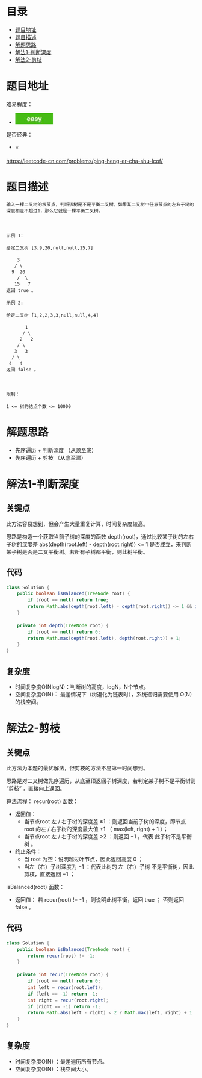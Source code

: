 # 目录
* [题目地址](#题目地址)
* [题目描述](#题目描述)
* [解题思路](#解题思路)
* [解法1-判断深度](#解法1-判断深度)
* [解法2-剪枝](#解法2-剪枝)




# 题目地址
难易程度：
- ![medium.jpg](../.images/easy.jpg)

是否经典：
- ⭐️

https://leetcode-cn.com/problems/ping-heng-er-cha-shu-lcof/

# 题目描述
```$xslt
输入一棵二叉树的根节点，判断该树是不是平衡二叉树。如果某二叉树中任意节点的左右子树的深度相差不超过1，那么它就是一棵平衡二叉树。

 

示例 1:

给定二叉树 [3,9,20,null,null,15,7]

    3
   / \
  9  20
    /  \
   15   7
返回 true 。

示例 2:

给定二叉树 [1,2,2,3,3,null,null,4,4]

       1
      / \
     2   2
    / \
   3   3
  / \
 4   4
返回 false 。

 

限制：

1 <= 树的结点个数 <= 10000
```


# 解题思路
- 先序遍历 + 判断深度 （从顶至底）
- 先序遍历 + 剪枝 （从底至顶）


# 解法1-判断深度
## 关键点
此方法容易想到，但会产生大量重复计算，时间复杂度较高。

思路是构造一个获取当前子树的深度的函数 depth(root)，通过比较某子树的左右子树的深度差 abs(depth(root.left) - depth(root.right)) <= 1 是否成立，来判断某子树是否是二叉平衡树。若所有子树都平衡，则此树平衡。

## 代码
```Java
class Solution {
    public boolean isBalanced(TreeNode root) {
        if (root == null) return true;
        return Math.abs(depth(root.left) - depth(root.right)) <= 1 && isBalanced(root.left) && isBalanced(root.right);
    }

    private int depth(TreeNode root) {
        if (root == null) return 0;
        return Math.max(depth(root.left), depth(root.right)) + 1;
    }
}
```


## 复杂度
- 时间复杂度O(NlogN)：判断树的高度，logN，N个节点。
- 空间复杂度O(N)： 最差情况下（树退化为链表时），系统递归需要使用 O(N) 的栈空间。


# 解法2-剪枝
## 关键点
此方法为本题的最优解法，但剪枝的方法不易第一时间想到。

思路是对二叉树做先序遍历，从底至顶返回子树深度，若判定某子树不是平衡树则 “剪枝” ，直接向上返回。

算法流程：
recur(root) 函数：
- 返回值：
    - 当节点root 左 / 右子树的深度差 ≤1 ：则返回当前子树的深度，即节点 root 的左 / 右子树的深度最大值 +1 （ max(left, right) + 1 ）；
    - 当节点root 左 / 右子树的深度差 >2 ：则返回 −1 ，代表 此子树不是平衡树 。
- 终止条件：
    - 当 root 为空：说明越过叶节点，因此返回高度 0 ；
    - 当左（右）子树深度为 −1 ：代表此树的 左（右）子树 不是平衡树，因此剪枝，直接返回 −1 ；

isBalanced(root) 函数：
- 返回值： 若 recur(root) != -1 ，则说明此树平衡，返回 true ； 否则返回 false 。

## 代码
```Java
class Solution {
    public boolean isBalanced(TreeNode root) {
        return recur(root) != -1;
    }

    private int recur(TreeNode root) {
        if (root == null) return 0;
        int left = recur(root.left);
        if (left == -1) return -1;
        int right = recur(root.right);
        if (right == -1) return -1;
        return Math.abs(left - right) < 2 ? Math.max(left, right) + 1 : -1;
    }
}
```


## 复杂度
- 时间复杂度O(N) ：最差遍历所有节点。
- 空间复杂度O(N) ：栈空间大小。